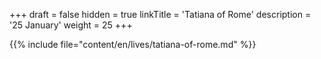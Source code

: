 +++
draft = false
hidden = true
linkTitle = 'Tatiana of Rome'
description = '25 January'
weight = 25
+++

{{% include file="content/en/lives/tatiana-of-rome.md" %}}
